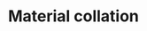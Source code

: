 ---
layout: default
title: Material collation
description: Collection of papers, articles, and books
---